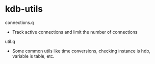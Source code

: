 # kdb-utils

connections.q
 - Track active connections and limit the number of connections

util.q
 - Some common utils like time conversions, checking instance is hdb, variable is table, etc.